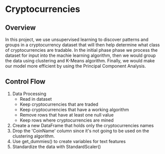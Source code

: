 # Cryptocurrencies
## Overview
In this project, we use unsupervised learning to discover patterns and groups in a cryptocurrency dataset that will then help determine what class of cryptocurrencies are tradable. In the initial phase phase we process the dataset for input into the machie learning algorithm, then we would group the data using clustering and K-Means algorithm. Finally, we would make our model more efficient by using the Principal Component Analysis.

## Control Flow
1. Data Processing
    - Read in dataset
    - Keep cryptocurrencies that are traded
    - Keep cryptocurrencies that have a working algorithm
    - Remove rows that have at least one null value
    - Keep rows where cryptocurrencies are mined
2. Create a new DataFrame that holds only the cryptocurrencies names
3. Drop the 'CoinName' column since it's not going to be used on the clustering algorithm.
4. Use get_dummies() to create variables for text features
5. Standardize the data with StandardScaler()
